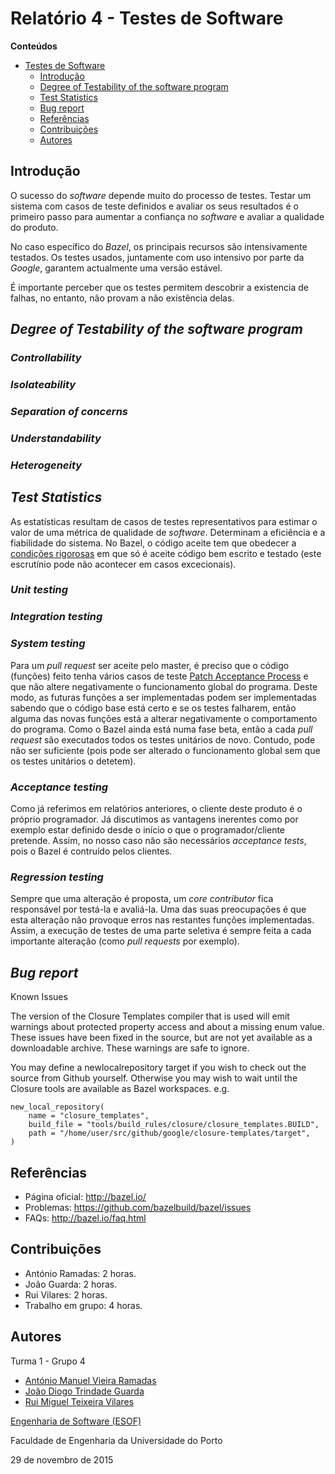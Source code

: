 # Relatório 4 - Testes de Software #

**Conteúdos**
- [Testes de Software](#relatório-4---testes-de-software)
	- [Introdução](#introdução)
	- [Degree of Testability of the software program](#degree-of-testability-of-the-software-program)
	- [Test Statistics](#test-statistics)
	- [Bug report](#bug-report)
	- [Referências](#referências)
	- [Contribuições](#contribuições)
	- [Autores](#autores)


## Introdução ##

O sucesso do *software* depende muito do processo de testes. Testar um sistema com casos de teste definidos e avaliar os seus resultados é o primeiro passo para aumentar a confiança no *software* e avaliar a qualidade do produto.

No caso específico do *Bazel*, os principais recursos são intensivamente testados. Os testes usados, juntamente com uso intensivo por parte da *Google*, garantem actualmente uma versão estável.

É importante perceber que os testes permitem descobrir a existencia de falhas, no entanto, não provam a não existência delas.

## *Degree of Testability of the software program* ##



### *Controllability* ###



### *Isolateability* ###



### *Separation of concerns* ###



### *Understandability* ###



### *Heterogeneity* ###



## *Test Statistics* ##

As estatísticas resultam de casos de testes representativos para estimar o valor de uma métrica de qualidade de *software*. Determinam a eficiência e a fiabilidade do sistema. No Bazel, o código aceite tem que obedecer a [condições rigorosas](http://bazel.io/governance.html#core-contributors) em que só é aceite código bem escrito e testado (este escrutínio pode não acontecer em casos excecionais).

### *Unit testing* ###

### *Integration testing* ###

### *System testing* ###

Para um *pull request* ser aceite pelo master, é preciso que o código (funções) feito tenha vários casos de teste [Patch Acceptance Process](http://bazel.io/contributing.html) e que não altere negativamente o funcionamento global do programa. Deste modo, as futuras funções a ser implementadas podem ser implementadas sabendo que o código base está certo e se os testes falharem, então alguma das novas funções está a alterar negativamente o comportamento do programa. Como o Bazel ainda está numa fase beta, então a cada *pull request* são executados todos os testes unitários de novo. Contudo, pode não ser suficiente (pois pode ser alterado o funcionamento global sem que os testes unitários o detetem).

### *Acceptance testing* ###

Como já referimos em relatórios anteriores, o cliente deste produto é o próprio programador. Já discutimos as vantagens inerentes como por exemplo  estar definido desde o início o que o programador/cliente pretende. Assim, no nosso caso não são necessários *acceptance tests*, pois o Bazel é contruído pelos clientes.

### *Regression testing* ###

Sempre que uma alteração é proposta, um *core contributor* fica responsável por testá-la e avaliá-la. Uma das suas preocupações é que esta alteração não provoque erros nas restantes funções implementadas. Assim, a execução de testes de uma parte seletiva é sempre feita a cada importante alteração (como *pull requests* por exemplo).

## *Bug report* ##

Known Issues

The version of the Closure Templates compiler that is used will emit warnings about protected property access and about a missing enum value. These issues have been fixed in the source, but are not yet available as a downloadable archive. These warnings are safe to ignore.

You may define a newlocalrepository target if you wish to check out the source from Github yourself. Otherwise you may wish to wait until the Closure tools are available as Bazel workspaces. e.g.

```
new_local_repository(
    name = "closure_templates",
    build_file = "tools/build_rules/closure/closure_templates.BUILD",
    path = "/home/user/src/github/google/closure-templates/target",
)
```

## Referências ##

* Página oficial: http://bazel.io/
* Problemas: https://github.com/bazelbuild/bazel/issues
* FAQs: http://bazel.io/faq.html

## Contribuições ##
* António Ramadas: 2 horas.
* João Guarda: 2 horas.
* Rui Vilares: 2 horas.
* Trabalho em grupo: 4 horas.

## Autores ##

Turma 1 - Grupo 4

* [António Manuel Vieira Ramadas](https://github.com/antonio-ramadas)
* [João Diogo Trindade Guarda](https://github.com/Digas29)
* [Rui Miguel Teixeira Vilares](https://github.com/RuiVilares)

[Engenharia de Software (ESOF)](https://sigarra.up.pt/feup/pt/ucurr_geral.ficha_uc_view?pv_ocorrencia_id=368707)

Faculdade de Engenharia da Universidade do Porto

29 de novembro de 2015
